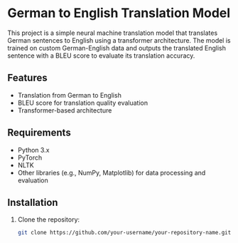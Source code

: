 # German to English Translation Model

This project is a simple neural machine translation model that translates German sentences to English using a transformer architecture. The model is trained on custom German-English data and outputs the translated English sentence with a BLEU score to evaluate its translation accuracy.

## Features
- Translation from German to English
- BLEU score for translation quality evaluation
- Transformer-based architecture

## Requirements
- Python 3.x
- PyTorch
- NLTK
- Other libraries (e.g., NumPy, Matplotlib) for data processing and evaluation

## Installation
1. Clone the repository:
   ```bash
   git clone https://github.com/your-username/your-repository-name.git
